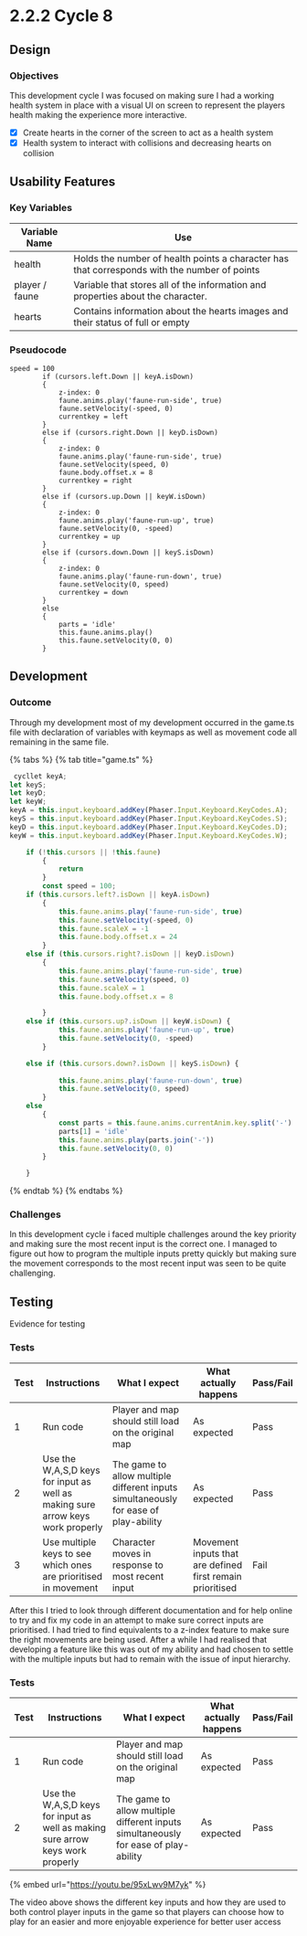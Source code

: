 # 2.2.2 Cycle 8

## Design

### Objectives

This development cycle I was focused on making sure I had a working health system in place with a visual UI on screen to represent the players health making the experience more interactive.

* [x] Create hearts in the corner of the screen to act as a health system
* [x] Health system to interact with collisions and decreasing hearts on collision&#x20;

## Usability Features

### Key Variables

| Variable Name  | Use                                                                                          |
| -------------- | -------------------------------------------------------------------------------------------- |
| health         | Holds the number of health points a character has that corresponds with the number of points |
| player / faune | Variable that stores all of the information and properties about the character.              |
| hearts         | Contains information about the hearts images and their status of full or empty               |

### Pseudocode

```
speed = 100
        if (cursors.left.Down || keyA.isDown)
        {
            z-index: 0
            faune.anims.play('faune-run-side', true)
            faune.setVelocity(-speed, 0)
            currentkey = left
        }
        else if (cursors.right.Down || keyD.isDown)
        {
            z-index: 0
            faune.anims.play('faune-run-side', true)
            faune.setVelocity(speed, 0)
            faune.body.offset.x = 8
            currentkey = right
        }
        else if (cursors.up.Down || keyW.isDown)
        {
            z-index: 0
            faune.anims.play('faune-run-up', true)
            faune.setVelocity(0, -speed) 
            currentkey = up
        }
        else if (cursors.down.Down || keyS.isDown)
        {
            z-index: 0
            faune.anims.play('faune-run-down', true)
            faune.setVelocity(0, speed)
            currentkey = down
        }
        else
        {
            parts = 'idle'
            this.faune.anims.play()
            this.faune.setVelocity(0, 0)
        }
```

## Development

### Outcome

Through my development most of my development occurred in the game.ts file with declaration of variables with keymaps as well as movement code all remaining in the same file.

{% tabs %}
{% tab title="game.ts" %}
```typescript
 cycllet keyA;
let keyS;
let keyD;
let keyW;
keyA = this.input.keyboard.addKey(Phaser.Input.Keyboard.KeyCodes.A);
keyS = this.input.keyboard.addKey(Phaser.Input.Keyboard.KeyCodes.S);
keyD = this.input.keyboard.addKey(Phaser.Input.Keyboard.KeyCodes.D);
keyW = this.input.keyboard.addKey(Phaser.Input.Keyboard.KeyCodes.W);

    if (!this.cursors || !this.faune)
        {
            return
        }
        const speed = 100;
    if (this.cursors.left?.isDown || keyA.isDown)
        {
            this.faune.anims.play('faune-run-side', true)
            this.faune.setVelocity(-speed, 0)
            this.faune.scaleX = -1
            this.faune.body.offset.x = 24
        }
    else if (this.cursors.right?.isDown || keyD.isDown)
        {
            this.faune.anims.play('faune-run-side', true)
            this.faune.setVelocity(speed, 0)
            this.faune.scaleX = 1
            this.faune.body.offset.x = 8

        }
    else if (this.cursors.up?.isDown || keyW.isDown) {
            this.faune.anims.play('faune-run-up', true)
            this.faune.setVelocity(0, -speed)
        }

    else if (this.cursors.down?.isDown || keyS.isDown) {
            
            this.faune.anims.play('faune-run-down', true)
            this.faune.setVelocity(0, speed)
        }
    else
        {
            const parts = this.faune.anims.currentAnim.key.split('-')
            parts[1] = 'idle'
            this.faune.anims.play(parts.join('-'))
            this.faune.setVelocity(0, 0)
        }

    }
```
{% endtab %}
{% endtabs %}

### Challenges

In this development cycle i faced multiple challenges around the key priority and making sure the most recent input is the correct one. I managed to figure out how to program the multiple inputs pretty quickly but making sure the movement corresponds to the most recent input was seen to be quite challenging.&#x20;

## Testing

Evidence for testing

### Tests

| Test | Instructions                                                                   | What I expect                                                                         | What actually happens                                     | Pass/Fail |
| ---- | ------------------------------------------------------------------------------ | ------------------------------------------------------------------------------------- | --------------------------------------------------------- | --------- |
| 1    | Run code                                                                       | Player and map should still load on the original map                                  | As expected                                               | Pass      |
| 2    | Use the W,A,S,D keys for input as well as making sure arrow keys work properly | The game to allow multiple different inputs simultaneously for ease of play-ability   | As expected                                               | Pass      |
| 3    | Use multiple keys to see which ones are prioritised in movement                | Character moves in response to most recent input                                      | Movement inputs that are defined first remain prioritised | Fail      |

After this I tried to look through different documentation and for help online to try and fix my code in an attempt to make sure correct inputs are prioritised. I had tried to find equivalents to a z-index feature to make sure the right movements are being used. After a while I had realised that developing a feature like this was out of my ability and had chosen to settle with the multiple inputs but had to remain with the issue of input hierarchy.&#x20;

### Tests

| Test | Instructions                                                                   | What I expect                                                                         | What actually happens | Pass/Fail |
| ---- | ------------------------------------------------------------------------------ | ------------------------------------------------------------------------------------- | --------------------- | --------- |
| 1    | Run code                                                                       | Player and map should still load on the original map                                  | As expected           | Pass      |
| 2    | Use the W,A,S,D keys for input as well as making sure arrow keys work properly | The game to allow multiple different inputs simultaneously for ease of play-ability   | As expected           | Pass      |

{% embed url="https://youtu.be/95xLwv9M7yk" %}

The video above shows the different key inputs and how they are used to both control player inputs in the game so that players can choose how to play for an easier and more enjoyable experience for better user access
